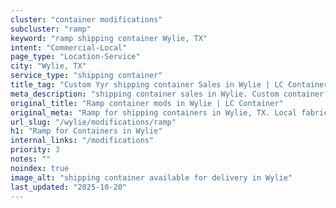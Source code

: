 ```yaml
---
cluster: "container modifications"
subcluster: "ramp"
keyword: "ramp shipping container Wylie, TX"
intent: "Commercial-Local"
page_type: "Location-Service"
city: "Wylie, TX"
service_type: "shipping container"
title_tag: "Custom Yyr shipping container Sales in Wylie | LC Container"
meta_description: "shipping container sales in Wylie. Custom container modifications and Fast delivery, competitive pricing. Serving modifications area. Quote ID: UOZ. Call (214) 524-4168 for your free quote today."
original_title: "Ramp container mods in Wylie | LC Container"
original_meta: "Ramp for shipping containers in Wylie, TX. Local fabrication & pro install. LC Container — Since 2003. Get a quote."
url_slug: "/wylie/modifications/ramp"
h1: "Ramp for Containers in Wylie"
internal_links: "/modifications"
priority: 3
notes: ""
noindex: true
image_alt: "shipping container available for delivery in Wylie"
last_updated: "2025-10-20"
---
```


<!-- TODO: Add unique city/inventory copy, images, and internal links here. -->
